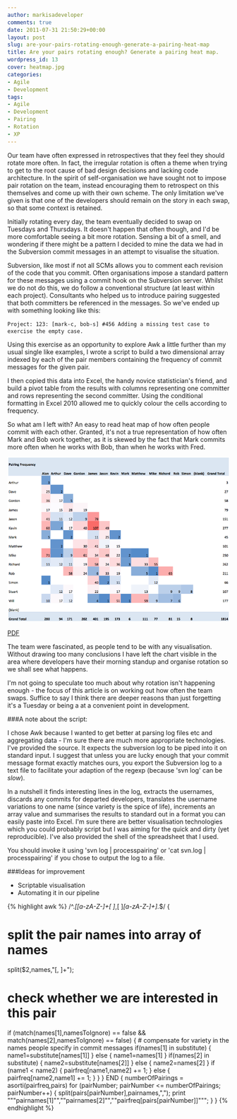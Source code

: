 ```yaml
---
author: markisadeveloper
comments: true
date: 2011-07-31 21:50:29+00:00
layout: post
slug: are-your-pairs-rotating-enough-generate-a-pairing-heat-map
title: Are your pairs rotating enough? Generate a pairing heat map.
wordpress_id: 13
cover: heatmap.jpg
categories:
- Agile
- Development
tags:
- Agile
- Development
- Pairing
- Rotation
- XP
---
```


Our team have often expressed in retrospectives that they feel they should rotate more often. In fact, the irregular rotation is often a theme when trying to get to the root cause of bad design decisions and lacking code architecture. In the spirit of self-organisation we have sought not to impose pair rotation on the team, instead encouraging them to retrospect on this themselves and come up with their own scheme. The only limitation we've given is that one of the developers should remain on the story in each swap, so that some context is retained.

Initially rotating every day, the team eventually decided to swap on Tuesdays and Thursdays. It doesn't happen that often though, and I'd be more comfortable seeing a bit more rotation. Sensing a bit of a smell, and wondering if there might be a pattern I decided to mine the data we had in the Subversion commit messages in an attempt to visualise the situation.

Subversion, like most if not all SCMs allows you to comment each revision of the code that you commit. Often organisations impose a standard pattern for these messages using a commit hook on the Subversion server. Whilst we do not do this, we do follow a conventional structure (at least within each project). Consultants who helped us to introduce pairing suggested that both committers be referenced in the messages. So we've ended up with something looking like this:


    Project: 123: [mark-c, bob-s] #456 Adding a missing test case to exercise the empty case.



Using this exercise as an opportunity to explore Awk a little further than my usual single like examples, I wrote a script to build a two dimensional array indexed by each of the pair members containing the frequency of commit messages for the given pair.

I then copied this data into Excel, the handy novice statistician's friend, and build a pivot table from the results with columns representing one committer and rows representing the second committer. Using the conditional formatting in Excel 2010 allowed me to quickly colour the cells according to frequency.

So what am I left with? An easy to read heat map of how often people commit with each other. Granted, it's not a true representation of how often Mark and Bob work together, as it is skewed by the fact that Mark commits more often when he works with Bob, than when he works with Fred.

![Pairing Heatmap](/images/pairingheatmap.png)

[PDF](/files/pairing.pdf)

The team were fascinated, as people tend to be with any visualisation. Without drawing too many conclusions I have left the chart visible in the area where developers have their morning standup and organise rotation so we shall see what happens.

I'm not going to speculate too much about why rotation isn't happening enough - the focus of this article is on working out how often the team swaps. Suffice to say I think there are deeper reasons than just forgetting it's a Tuesday or being a at a convenient point in development.

###A note about the script:

I chose Awk because I wanted to get better at parsing log files etc and aggregating data - I'm sure there are much more appropriate technologies. I've provided the source. It expects the subversion log to be piped into it on standard input. I suggest that unless you are lucky enough that your commit message format exactly matches ours, you export the Subversion log to a text file to facilitate your adaption of the regexp (because 'svn log' can be *slow*).

In a nutshell it finds interesting lines in the log, extracts the usernames, discards any commits for departed developers, translates the username variations to one name (since variety is the spice of life), increments an array value and summarises the results to standard out in a format you can easily paste into Excel. I'm sure there are better visualisation technologies which you could probably script but I was aiming for the quick and dirty (yet reproducible). I've also provided the shell of the spreadsheet that I used.

You should invoke it using 'svn log | processpairing' or 'cat svn.log | processpairing' if you chose to output the log to a file.

###Ideas for improvement

  * Scriptable visualisation
  * Automating it in our pipeline

{% highlight awk %}
/^.*\[[a-zA-Z-]+[ ]*,[ ]*[a-zA-Z-]+\].*$/ {
  # split the pair names into array of names
  split($2,names,"[, ]+");
  # check whether we are interested in this pair
  if (match(names[1],namesToIgnore) == false && match(names[2],namesToIgnore) == false) {
    # compensate for variety in the names people specify in commit messages
    if(names[1] in substitute) {
      name1=substitute[names[1]]
    }
    else {
      name1=names[1]
    }
    if(names[2] in substitute) {
      name2=substitute[names[2]]
    }
    else {
      name2=names[2]
    }
    if (name1 < name2) {
      pairfreq[name1,name2] += 1;
    }
    else {
      pairfreq[name2,name1] += 1;
    }
  }
}
END {
  numberOfPairings = asorti(pairfreq,pairs)
  for (pairNumber; pairNumber <= numberOfPairings; pairNumber++) {
    split(pairs[pairNumber],pairnames,",");
    print "\""pairnames[1]"\",\""pairnames[2]"\",\""pairfreq[pairs[pairNumber]]"\"";
  }
}
{% endhighlight %}
